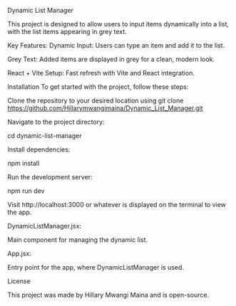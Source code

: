Dynamic List Manager 


This project is designed to allow users to input items dynamically into a list, with the list items appearing in grey text.

Key Features:
Dynamic Input: Users can type an item and add it to the list.

Grey Text: Added items are displayed in grey for a clean, modern look.

React + Vite Setup: Fast refresh with Vite and React integration.

Installation
To get started with the project, follow these steps:

Clone the repository to your desired location using git clone https://github.com/Hillarymwangimaina/Dynamic_List_Manager.git

Navigate to the project directory:


cd dynamic-list-manager

Install dependencies:


npm install

Run the development server:


npm run dev


Visit http://localhost:3000 or whatever is displayed on the terminal to view the app.


DynamicListManager.jsx: 

Main component for managing the dynamic list.

App.jsx: 

Entry point for the app, where DynamicListManager is used.

 
License


This project was made by Hillary Mwangi Maina and is open-source.

